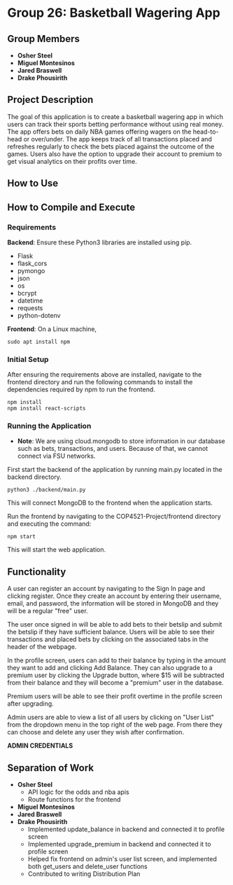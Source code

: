 # Group 26: Basketball Wagering App

## Group Members
- **Osher Steel**
- **Miguel Montesinos**
- **Jared Braswell**
- **Drake Phousirith**


## Project Description
The goal of this application is to create a basketball wagering app in which users can track their sports betting performance without using real money. The app offers bets on daily NBA games offering wagers on the head-to-head or over/under. The app keeps track of all transactions placed and refreshes regularly to check the bets placed against the outcome of the games. Users also have the option to upgrade their account to premium to get visual analytics on their profits over time.

## How to Use


## How to Compile and Execute
### Requirements
**Backend**: Ensure these Python3 libraries are installed using pip.
- Flask
- flask_cors
- pymongo
- json
- os
- bcrypt
- datetime
- requests
- python-dotenv

**Frontend**: On a Linux machine,
```
sudo apt install npm
```

### Initial Setup
After ensuring the requirements above are installed, navigate to the frontend directory and run the following commands to install the dependencies required by npm to run the frontend.
```
npm install
npm install react-scripts
```

### Running the Application
- **Note**: We are using cloud.mongodb to store information in our database such as bets, transactions, and users. Because of that, we cannot connect via FSU networks.

First start the backend of the application by running main.py located in the backend directory.
```
python3 ./backend/main.py
```
This will connect MongoDB to the frontend when the application starts.

Run the frontend by navigating to the COP4521-Project/frontend directory and executing the command:
```
npm start
```
This will start the web application.

## Functionality
A user can register an account by navigating to the Sign In page and clicking register. Once they create an account by entering their username, email, and password, the information will be stored in MongoDB and they will be a regular "free" user.

The user once signed in will be able to add bets to their betslip and submit the betslip if they have sufficient balance. Users will be able to see their transactions and placed bets by clicking on the associated tabs in the header of the webpage.

In the profile screen, users can add to their balance by typing in the amount they want to add and clicking Add Balance. They can also upgrade to a premium user by clicking the Upgrade button, where $15 will be subtracted from their balance and they will become a "premium" user in the database.

Premium users will be able to see their profit overtime in the profile screen after upgrading.

Admin users are able to view a list of all users by clicking on "User List" from the dropdown menu in the top right of the web page. From there they can choose and delete any user they wish after confirmation.

**ADMIN CREDENTIALS**

## Separation of Work

- **Osher Steel**
    - API logic for the odds and nba apis
    - Route functions for the frontend 
- **Miguel Montesinos**
- **Jared Braswell**
- **Drake Phousirith**
    - Implemented update_balance in backend and connected it to profile screen
    - Implemented upgrade_premium in backend and connected it to profile screen
    - Helped fix frontend on admin's user list screen, and implemented both get_users and delete_user functions
    - Contributed to writing Distribution Plan
